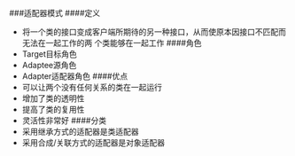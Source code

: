 ###适配器模式
####定义
* 将一个类的接口变成客户端所期待的另一种接口，从而使原本因接口不匹配而无法在一起工作的两
个类能够在一起工作
####角色
* Target目标角色
* Adaptee源角色
* Adapter适配器角色
####优点
* 可以让两个没有任何关系的类在一起运行
* 增加了类的透明性
* 提高了类的复用性
* 灵活性非常好
####分类
* 采用继承方式的适配器是类适配器
* 采用合成/关联方式的适配器是对象适配器